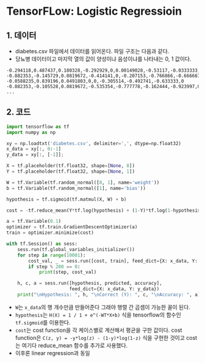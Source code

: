 # TensorFLow: Logistic Regressioin 

## 1. 데이터

- diabetes.csv 파일에서 데이터를 읽어온다. 파일 구조는 다음과 같다.
- 당뇨병 데이터이고 마지막 열의 값이 양성이냐 음성이냐를 나타내는 0, 1 값이다.

```
-0.294118,0.487437,0.180328,-0.292929,0,0.00149028,-0.53117,-0.0333333,0
-0.882353,-0.145729,0.0819672,-0.414141,0,-0.207153,-0.766866,-0.666667,1
-0.0588235,0.839196,0.0491803,0,0,-0.305514,-0.492741,-0.633333,0
-0.882353,-0.105528,0.0819672,-0.535354,-0.777778,-0.162444,-0.923997,0,1
...
```

## 2. 코드

```py
import tensorflow as tf
import numpy as np

xy = np.loadtxt('diabetes.csv', delimiter=',', dtype=np.float32)
x_data = xy[:, 0:-1]
y_data = xy[:, [-1]];

X = tf.placeholder(tf.float32, shape=[None, 8])
Y = tf.placeholder(tf.float32, shape=[None, 1])

W = tf.Variable(tf.random_normal([8, 1], name='weight'))
b = tf.Variable(tf.random_normal([1], name='bias'))

hypothesis = tf.sigmoid(tf.matmul(X, W) + b)

cost = -tf.reduce_mean(Y*tf.log(hypothesis) + (1-Y)*tf.log(1-hypothesis))

a = tf.Variable(0.1)
optimizer = tf.train.GradientDescentOptimizer(a)
train = optimizer.minimize(cost)

with tf.Session() as sess:
    sess.run(tf.global_variables_initializer())
    for step in range(10001):
        cost_val, _ = sess.run([cost, train], feed_dict={X: x_data, Y: y_data})
        if step % 200 == 0:
            print(step, cost_val)

    h, c, a = sess.run([hypothesis, predicted, accuracy],
                       feed_dict={X: x_data, Y: y_data})
    print("\nHypothesis: ", h, "\nCorrect (Y): ", c, "\nAccuracy: ", a)
```

- `W`는 `x_data`의 행 개수만큼 만들어준다 그래야 행렬 간 곱셈이 가능한 꼴이 된다.
- `hypothesis`는 `H(X) = 1 / 1 + e^(-WT*X+b)` 식을 tensorflow의 함수인 `tf.sigmoid`를 이용한다.
- `cost`는 cost function을 각 케이스별로 계산해서 평균을 구한 값이다. cost function은 `C(z, y) = -y*log(z) - (1-y)*log(1-z)` 식을 구현한 것이고 cost는 여기다 reduce_mean 함수를 추가로 사용했다.
- 이후론 linear regression과 동일
